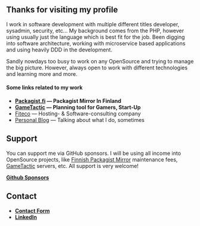 ## Thanks for visiting my profile

I work in software development with multiple different titles developer, sysadmin, security, etc...
My background comes from the PHP, however using usually just the language which is best fit for the job.
Been digging into software architecture, working with microservice based applications and using heavily DDD in the development.

Sandly nowdays too busy to work on any OpenSource and trying to manage the big picture.
However, always open to work with different technologies and learning more and more.

#### Some links related to my work

 - **[Packagist.fi](https://packagist.fi)            —  Packagist Mirror In Finland**
 - **[GameTactic](https://gametactic.eu)             —  Planning tool for Gamers, Start-Up**
 - [Fiteco](https://fiteco.fi/?language=english)     —  Hosting- & Software-consulting company
 - [Personal Blog](https://xn--gran-8qa.fi)          —  Talking about what I do, sometimes

 
 ## Support
 
 You can support me via GitHub sponsors. 
 I will be using all income into OpenSource projects, 
 like [Finnish Packagist Mirror](https://packagist.fi) maintenance fees, 
 [GameTactic](https://gametactic.eu) servers, etc. All support is very welcome!
 
 **[Github Sponsors](https://github.com/sponsors/NikoGrano/)**
 
## Contact

- **[Contact Form](https://xn--gran-8qa.fi/contact/)**
- **[LinkedIn](https://www.linkedin.com/in/niko-grano)**


